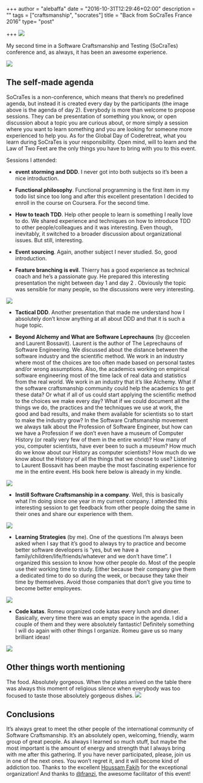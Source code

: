 +++
author = "alebaffa"
date = "2016-10-31T12:29:46+02:00"
description = ""
tags = ["craftsmanship", "socrates"]
title = "Back from SoCraTes France 2016"
type= "post"

+++
<img src="../../../../img/socratesfr-1.jpeg"/>

My second time in a Software Craftsmanship and Testing (SoCraTes) conference and, as always, it has been an awesome experience.

<img src="../../../../img/socratesfr-2.jpeg"/>

## The self-made agenda
SoCraTes is a non-conference, which means that there’s no predefined agenda, but instead it is created every day by the participants (the image above is the agenda of day 2). Everybody is more than welcome to propose sessions. They can be presentation of something you know, or open discussion about a topic you are curious about, or more simply a session where you want to learn something and you are looking for someone more experienced to help you. 
As for the Global Day of Coderetreat, what you learn during SoCraTes is your responsibility. Open mind, will to learn and the Law of Two Feet are the only things you have to bring with you to this event.

Sessions I attended:

* **event storming and DDD**. I never got into both subjects so it’s been a nice introduction.

* **Functional philosophy**. Functional programming is the first item in my todo list since too long and after this excellent presentation I decided to enroll in the course on Coursera. For the second time.

* **How to teach TDD**. Help other people to learn is something I really love to do. We shared experience and techniques on how to introduce TDD to other people/colleagues and it was interesting. Even though, inevitably, it switched to a broader discussion about organizational issues. But still, interesting.

* **Event sourcing**. Again, another subject I never studied. So, good introduction.

* **Feature branching is evil**. Thierry has a good experience as technical coach and he’s a passionate guy. He prepared this interesting presentation the night between day 1 and day 2 . Obviously the topic was sensible for many people, so the discussions were very interesting.

<img src="../../../../img/socratesfr-3.jpeg"/>

* **Tactical DDD**. Another presentation that made me understand how I absolutely don’t know anything at all about DDD and that it is such a huge topic.

* **Beyond Alchemy and What are Software Leprechauns** (by @cceelen and Laurent Bossavit). Laurent is the author of The Leprechauns of Software Engineering. We discussed about the distance between the software industry and the scientific method. We work in an industry where most of the choices are too often made based on personal tastes and/or wrong assumptions. Also, the academics working on empirical software engineering most of the time lack of real data and statistics from the real world. We work in an industry that it’s like Alchemy.
What if the software craftsmanship community could help the academics to get these data? Or what if all of us could start applying the scientific method to the choices we make every day? What if we could document all the things we do, the practices and the techniques we use at work, the good and bad results, and make them available for scientists so to start to make the industry grow?
In the Software Craftsmanship movement we always talk about the Profession of Software Engineer, but how can we have a Profession if we don’t even have a museum of Computer History (or really very few of them in the entire world)? How many of you, computer scientists, have ever been to such a museum? How much do we know about our History as computer scientists? How much do we know about the History of all the things that we choose to use?
Listening to Laurent Bossavit has been maybe the most fascinating experience for me in the entire event. His book here below is already in my kindle.

<img src="../../../../img/socratesfr-4.png"/>

* **Instill Software Craftsmanship in a company**. Well, this is basically what I’m doing since one year in my current company. I attended this interesting session to get feedback from other people doing the same in their ones and share our experience with them.
<img src="../../../../img/socratesfr-5.jpeg"/>

* **Learning Strategies** (by me). One of the questions I’m always been asked when I say that it’s good to always try to practice and become better software developers is “yes, but we have a family/children/life/friends/whatever and we don’t have time”. I organized this session to know how other people do. Most of the people use their working time to study. Either because their company give them a dedicated time to do so during the week, or because they take their time by themselves. Avoid those companies that don’t give you time to become better employees.
<img src="../../../../img/socratesfr-6.jpeg"/>

* **Code katas**. Romeu organized code katas every lunch and dinner. Basically, every time there was an empty space in the agenda. I did a couple of them and they were absolutely fantastic! Definitely something I will do again with other things I organize. Romeu gave us so many brilliant ideas!
<img src="../../../../img/socratesfr-7.jpeg"/>

## Other things worth mentioning
The food. Absolutely gorgeous. When the plates arrived on the table there was always this moment of religious silence when everybody was too focused to taste those absolutely gorgeous dishes.
<img src="../../../../img/socratesfr-8.jpeg"/>

## Conclusions
It’s always great to meet the other people of the international community of Software Craftsmanship. It’s an absolutely open, welcoming, friendly, warm group of great people. 
As always I learned so much stuff, but maybe the most important is the amount of energy and strength that I always bring with me after this gathering. If you have never participated, please, join us in one of the next ones. You won’t regret it, and it will become kind of addiction too.
Thanks to the excellent [Houssam Fakih](https://medium.com/u/a04341a59930) for the exceptional organization! And thanks to [@franzi](https://twitter.com/Singsalad), the awesome facilitator of this event!
